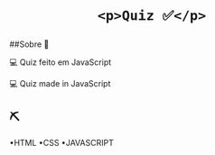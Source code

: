 <h1 align='center'>
    
    <p>Quiz ✅</p>
</h1>

##Sobre 📒

💻 Quiz feito em JavaScript 

💻 Quiz made in JavaScript

## ⛏ 

•HTML 
•CSS
•JAVASCRIPT
